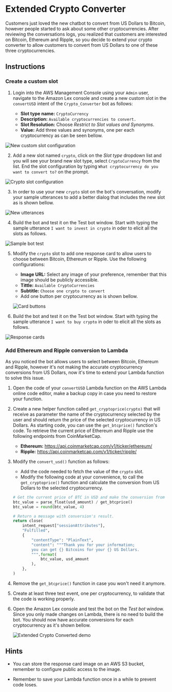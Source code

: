 # Extended Crypto Converter

Customers just loved the new chatbot to convert from US Dollars to Bitcoin, however people started to ask about some other cryptocurrencies. After reviewing the conversations logs, you realized that customers are interested on Bitcoin, Ethereum and Ripple, so you decide to extend your crypto converter to allow customers to convert from US Dollars to one of these three cryptocurrencies.

## Instructions

### Create a custom slot

1. Login into the AWS Management Console using your `Admin` user, navigate to the Amazon Lex console and create a new custom slot in the `convertUSD` intent of the `Crypto_Converter` bot as follows:

    * **Slot type name:** `CryptoCurrency`
    * **Description:** `Available cryptocurrencies to convert.`
    * **Slot Resolution:** Choose _Restrict to Slot values and Synonyms_.
    * **Value:** Add three values and synonyms, one per each cryptocurrency as can be seen bellow.

  ![New custom slot configuration](Images/configure-new-slot-type.png)

2. Add a new slot named `crypto`, click on the _Slot type_ dropdown list and you will see your brand new slot type, select `CryptoCurrency` from the list. End the slot configuration by typing `What cryptocurrency do you want to convert to?` on the prompt.

![Crypto slot configuration](Images/add-crypto-slot.png)

3. In order to use your new `crypto` slot on the bot's conversation, modify your sample utterances to add a better dialog that includes the new slot as is shown bellow.

![New utterances](Images/new-crypto-utterances.png)

4. Build the bot and test it on the Test bot window. Start with typing the sample utterance `I want to invest in crypto` in oder to elicit all the slots as follows.

![Sample bot test](Images/custom_slots_1.gif)

5. Modify the `crypto` slot to add one response card to allow users to choose between Bitcoin, Ethereum or Ripple. Use the following configurations:

    * **Image URL:** Select any image of your preference, remember that this image should be publicly accessible.
    * **Tittle:** `Available CryptoCurrencies`
    * **Subtitle:** `Choose one crypto to convert`
    * Add one button per cryptocurrency as is shown bellow.

    ![Card buttons](Images/card-slot-values.png)

6. Build the bot and test it on the Test bot window. Start with typing the sample utterance `I want to buy crypto` in oder to elicit all the slots as follows.

![Response cards](Images/custom_slots_cards.gif)

### Add Ethereum and Ripple conversion to Lambda

As you noticed the bot allows users to select between Bitcoin, Ethereum and Ripple, however it's not making the accurate cryptocurrency conversions from US Dollars, now it's time to extend your Lambda function to solve this issue.

1. Open the code of your `convertUSD` Lambda function on the AWS Lambda online code editor, make a backup copy in case you need to restore your function.

2. Create a new helper function called `get_cryptoprice(crypto)` that will receive as parameter the name of the cryptocurrency selected by the user and should return the price of the selected cryptocurrency in US Dollars. As starting code, you can use the `get_btcprice()` function's code. To retrieve the current price of Ethereum and Ripple use the following endpoints from CoinMarketCap.

    * **Ethereum:** https://api.coinmarketcap.com/v1/ticker/ethereum/
    * **Ripple:** https://api.coinmarketcap.com/v1/ticker/ripple/

3. Modify the `convert_usd()` function as follows:

    * Add the code needed to fetch the value of the `crypto` slot.
    * Modify the following code at your convenience, to call the `get_cryptoprice()` function and calculate the conversion from US Dollars to the selected cryptocurrency.

    ```python
    # Get the current price of BTC in USD and make the conversion from USD to BTC.
    btc_value = parse_float(usd_amount) / get_btcprice()
    btc_value = round(btc_value, 4)

    # Return a message with conversion's result.
    return close(
        intent_request["sessionAttributes"],
        "Fulfilled",
        {
            "contentType": "PlainText",
            "content": """Thank you for your information;
            you can get {} Bitcoins for your {} US Dollars.
            """.format(
                btc_value, usd_amount
            ),
        },
    )
    ```

4. Remove the `get_btcprice()` function in case you won't need it anymore.

5. Create at least three test event, one per cryptocurrency, to validate that the code is working properly.

6. Open the Amazon Lex console and test the bot on the _Test bot_ window. Since you only made changes on Lambda, there is no need to build the bot. You should now have accurate conversions for each cryptocurrency as it's shown bellow.

    ![Extended Crypto Converted demo](Images/crypto_converter_extended.gif)

## Hints

* You can store the response card image on an AWS S3 bucket, remember to configure public access to the image.

* Remember to save your Lambda function once in a while to prevent code loses.

